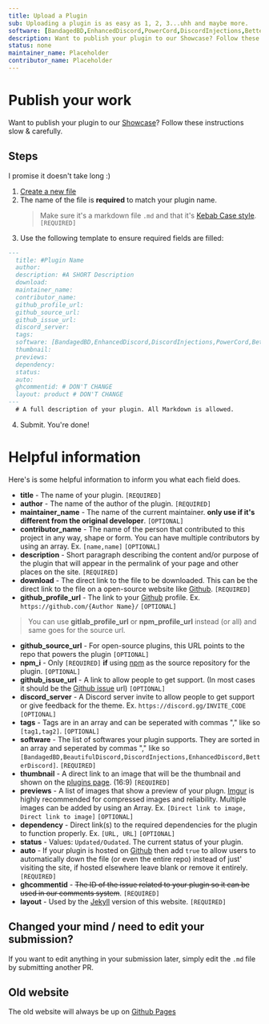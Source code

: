 ```yaml
---
title: Upload a Plugin
sub: Uploading a plugin is as easy as 1, 2, 3...uhh and maybe more.
software: [BandagedBD,EnhancedDiscord,PowerCord,DiscordInjections,BetterDiscord]
description: Want to publish your plugin to our Showcase? Follow these instructions slow & carefully to get your plugin featured for free!
status: none
maintainer_name: Placeholder
contributor_name: Placeholder
---
```

# Publish your work
Want to publish your plugin to our [Showcase](https://betterdocs.us/plugins/)? Follow these instructions slow & carefully.

## Steps
I promise it doesn't take long :)

1. [Create a new file](https://github.com/MrRobotjs/BetterDocs-React/new/master/src/plugins)
2. The name of the file is **required** to match your plugin name.
    > Make sure it's a markdown file `.md` and that it's [Kebab Case style](http://wiki.c2.com/?KebabCase). `[REQUIRED]`
3. Use the following template to ensure required fields are filled:
```md
---
  title: #Plugin Name
  author:
  description: #A SHORT Description
  download:
  maintainer_name:
  contributor_name:
  github_profile_url:
  github_source_url:
  github_issue_url:
  discord_server:
  tags:
  software: [BandagedBD,EnhancedDiscord,DiscordInjections,PowerCord,BetterDiscord]
  thumbnail:
  previews:
  dependency:
  status:
  auto:
  ghcommentid: # DON'T CHANGE
  layout: product # DON'T CHANGE
---
  # A full description of your plugin. All Markdown is allowed.
```
  4. Submit. You're done!

# Helpful information
Here's is some helpful information to inform you what each field does.
  - **title** - The name of your plugin. `[REQUIRED]`
  - **author** - The name of the author of the plugin. `[REQUIRED]`
  - **maintainer_name** - The name of the current maintainer. **only use if it's different from the original developer**. `[OPTIONAL]`
  - **contributor_name** - The name of the person that contributed to this project in any way, shape or form. You can have multiple contributors by using an array. Ex. `[name,name]` `[OPTIONAL]`
  - **description** - Short paragraph describing the content and/or purpose of the plugin that will appear in the permalink of your page and other places on the site. `[REQUIRED]`
  - **download** - The direct link to the file to be downloaded. This can be the direct link to the file on a open-source website like [Github](https://github.com/). `[REQUIRED]`
  - **github\_profile\_url** - The link to your [Github](https://github.com/) profile. Ex. `https://github.com/{Author Name}/` `[OPTIONAL]`
  >You can use **gitlab\_profile\_url** or **npm\_profile\_url** instead (or all) and same goes for the source url.
  - **github\_source\_url** - For open-source plugins, this URL points to the repo that powers the plugin `[OPTIONAL]`
  - **npm\_i** - Only `[REQUIRED]` **if** using [npm](https://npmjs.com/features) as the source repository for the plugin. `[OPTIONAL]`
  - **github_issue_url** - A link to allow people to get support. (In most cases it should be the [Github issue](https://guides.github.com/features/issues/) url) `[OPTIONAL]`
  - **discord_server** - A Discord server invite to allow people to get support or give feedback for the theme. Ex. `https://discord.gg/INVITE_CODE` `[OPTIONAL]`
  - **tags** - Tags are in an array and can be seperated with commas "," like so `[tag1,tag2]`. `[OPTIONAL]`
  - **software** - The list of softwares your plugin supports. They are sorted in an array and seperated by commas "," like so `[BandagedBD,BeautifulDiscord,DiscordInjections,EnhancedDiscord,BetterDiscord]`. `[REQUIRED]`
  - **thumbnail** - A direct link to an image that will be the thumbnail and shown on the [plugins page](https://betterdocs.us/plugins/). (16:9) `[REQUIRED]`
  - **previews** - A list of images that show a preview of your plugn. [Imgur](https://imgur.com) is highly recommended for compressed images and reliability. Multiple images can be added by using an Array. Ex. `[Direct link to image, Direct link to image]` `[OPTIONAL]`
  - **dependency** - Direct link(s) to the required dependencies for the plugin to function properly. Ex. `[URL, URL]` `[OPTIONAL]`
  - **status** - Values: `Updated/Oudated`. The current status of your plugin.
  - **auto** - If your plugin is hosted on [Github](https://github.com) then add `true` to allow users to automatically down the file (or even the entire repo) instead of just' visiting the site, if hosted elsewhere leave blank or remove it entirely. `[REQUIRED]`
  - **ghcommentid** - ~~The ID of the issue related to your plugin so it can be used in our comments system~~. `[REQUIRED]` 
  - **layout** - Used by the [Jekyll](https://github.com//MrRobotjs/BetterDocs/) version of this website. `[REQUIRED]` 

## Changed your mind / need to edit your submission?
If you want to edit anything in your submission later, simply edit the `.md` file by submitting another PR.

## Old website
The old website will always be up on [Github Pages](https://betterdocs.netlify.com/)
